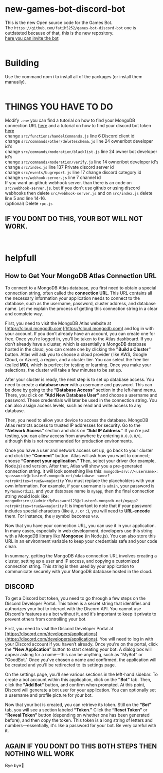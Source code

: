 # new-games-bot-discord-bot
This is the new Open source code for the Games Bot.<br>
The `https://github.com/fatih5252/games-bot-discord-bot` one is outdateted because of that, this is the new repository.<br>
[here you can invite the bot](https://discord.com/oauth2/authorize?client_id=1217541066434154627)<br>
<br>

# Building<br>
Use the command npm i to install all of the packages (or install them manually).<br>
<br>

# THINGS YOU HAVE TO DO<br>
Modify `.env` you can find a tutorial on how to find your MongoDB connection URL [here](https://github.com/Fatih5252/new-games-bot-discord-bot/blob/main/README.md#how-to-get-your-mongodb-atlas-connection-url) and a tutorial on how to find your discord bot token [here](https://github.com/Fatih5252/new-games-bot-discord-bot/blob/main/README.md#discord)<br>
change `src/functions/handelCommands.js` line 6 Discord client id<br>
change `src/commands/other/deleteschema.js` line 24 owner/bot developer id's<br>
change `src/commands/moderation/blacklist.js` line 24 owner bot developer id's<br>
change `src/commands/moderation/verify.js` line 14 owner/bot developer id's<br>
change `src/index.js` line 137 Private discord server id<br>
change `src/events/bugreport.js` line 17 change discord category id<br>
change `src/webhook-server.js` line 7 channel id<br>
If you want an github webhook server. than there is an code on `src/webhook-server.js`. but if you don't use github or using discord webhooks then delete `src/webhook-server.js` and on `src/index.js` delete line 5 and line 14-16.<br>
(optional) Delete `rpc.js`<br>

## IF YOU DONT DO THIS, YOUR BOT WILL NOT WORK.<br>
<br>

# helpfull
## How to Get Your MongoDB Atlas Connection URL

To connect to a MongoDB Atlas database, you first need to obtain a special connection string, often called the **connection URL**. This URL contains all the necessary information your application needs to connect to the database, such as the username, password, cluster address, and database name. Let me explain the process of getting this connection string in a clear and complete way.

First, you need to visit the MongoDB Atlas website at [https://cloud.mongodb.com](https://cloud.mongodb.com) and log in with your account. If you don't already have an account, you can create one for free. Once you're logged in, you'll be taken to the Atlas dashboard. If you don’t already have a cluster, which is essentially a MongoDB database hosted in the cloud, you can create one by clicking the **"Build a Cluster"** button. Atlas will ask you to choose a cloud provider (like AWS, Google Cloud, or Azure), a region, and a cluster tier. You can select the free tier (called **M0**), which is perfect for testing or learning. Once you make your selections, the cluster will take a few minutes to be set up.

After your cluster is ready, the next step is to set up database access. You need to create a **database user** with a username and password. This can be done by going to the **“Database Access”** section in the left-hand menu. There, you click on **“Add New Database User”** and choose a username and password. These credentials will later be used in the connection string. You can also assign access levels, such as read and write access to any database.

Then, you need to allow your device to access the database. MongoDB Atlas restricts access to trusted IP addresses for security. Go to the **“Network Access”** section and click on **“Add IP Address.”** If you're just testing, you can allow access from anywhere by entering `0.0.0.0/0`, although this is not recommended for production environments.

Once you have a user and network access set up, go back to your cluster and click the **“Connect”** button. Atlas will ask how you want to connect; choose **“Connect your application.”** Then, select your driver (for example, Node.js) and version. After that, Atlas will show you a pre-generated connection string. It will look something like this: `mongodb+srv://<username>:<password>@cluster0.mongodb.net/<database-name>?retryWrites=true&w=majority` 
You must replace the placeholders with your own information. For example, if your username is `admin`, your password is `MyPassword123`, and your database name is `myapp`, then the final connection string would look like: `mongodb+srv://admin:MyPassword123@cluster0.mongodb.net/myapp?retryWrites=true&w=majority` 
It is important to note that if your password includes special characters (like `@`, `/`, or `:`), you will need to **URL-encode** them. For instance, the `@` symbol becomes `%40`.

Now that you have your connection URL, you can use it in your application. In many cases, especially in web development, developers use this string with a MongoDB library like **Mongoose** (in Node.js). You can also store this URL in an environment variable to keep your credentials safe and your code clean.

In summary, getting the MongoDB Atlas connection URL involves creating a cluster, setting up a user and IP access, and copying a customized connection string. This string is then used by your application to communicate securely with your MongoDB database hosted in the cloud.

## DISCORD

To get a Discord bot token, you need to go through a few steps on the Discord Developer Portal. This token is a secret string that identifies and authorizes your bot to interact with the Discord API. You cannot use Discord's features as a bot without it, and it's important to keep it private to prevent others from controlling your bot.

First, you need to visit the Discord Developer Portal at [https://discord.com/developers/applications](https://discord.com/developers/applications). You will need to log in with your Discord account if you haven’t already. Once you're on the portal, click the **“New Application”** button to start creating your bot. A dialog box will appear asking for a name—this can be anything, such as "MyBot" or "GoodBot." Once you've chosen a name and confirmed, the application will be created and you’ll be redirected to its settings page.

On the settings page, you'll see various sections in the left-hand sidebar. To create a bot account within this application, click on the **"Bot"** tab. Then, click the **"Add Bot"** button, and confirm when prompted. At this point, Discord will generate a bot user for your application. You can optionally set a username and profile picture for your bot.

Now that your bot is created, you can retrieve its token. Still on the **“Bot”** tab, you will see a section labeled **“Token.”** Click the **“Reset Token”** or **“Reveal Token”** button (depending on whether one has been generated before), and then copy the token. This token is a long string of letters and numbers—essentially, it's like a password for your bot. Be very careful with it.

## AGAIN IF YOU DONT DO THIS BOTH STEPS THEN NOTHING WILL WORK

Bye bye👋
